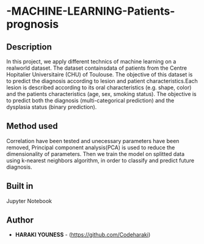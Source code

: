 # -MACHINE-LEARNING-Patients-prognosis

## Description
In  this project,  we apply  different  technics  of  machine  learning  on a realworld  dataset.  The dataset containsdata  of  patients  from  the  Centre  Hopitalier  Universitaire  (CHU)  of  Toulouse. 
The  objective  of  this dataset is to predict the diagnosis according to lesion and patient characteristics.Each  lesion  is  described  according  to  its  oral characteristics (e.g. shape, color) and the patients characteristics (age, sex, smoking status). The objective is to predict both the diagnosis (multi-categorical prediction) and the dysplasia status (binary prediction).

## Method used
Correlation have been tested and unecessary parameters have been removed, Principal component analysis(PCA) is used to reduce the dimensionality of parameters.
Then we train the model on splitted data using k-nearest neighbors algorithm, in order to classify and predict future diagnosis.

## Built in
Jupyter Notebook

## Author
* **HARAKI YOUNESS** - (https://github.com/Codeharaki)
